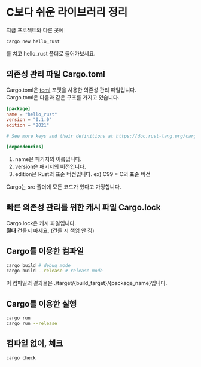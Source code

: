 # C보다 쉬운 라이브러리 정리

지금 프로젝트와 다른 곳에

```sh
cargo new hello_rust
```

를 치고 hello_rust 폴더로 들어가보세요.

## 의존성 관리 파일 Cargo.toml

Cargo.toml은 [toml](https://toml.io) 포맷을 사용한 의존성 관리 파일입니다.  
Cargo.toml은 다음과 같은 구조를 가지고 있습니다.

```toml
[package]
name = "hello_rust"
version = "0.1.0"
edition = "2021"

# See more keys and their definitions at https://doc.rust-lang.org/cargo/reference/manifest.html

[dependencies]
```

1. name은 패키지의 이름입니다.
2. version은 패키지의 버전입니다.
3. edition은 Rust의 표준 버전입니다. ex) C99 = C의 표준 버전

Cargo는 src 폴더에 모든 코드가 있다고 가정합니다.

## 빠른 의존성 관리를 위한 캐시 파일 Cargo.lock

Cargo.lock은 캐시 파일입니다.  
**절대** 건들지 마세요. (건들 시 책임 안 짐)

## Cargo를 이용한 컴파일

```sh
cargo build # debug mode
cargo build --release # release mode
```

이 컴파일의 결과물은 ./target/{build_target}/{package_name}입니다.

## Cargo를 이용한 실행

```sh
cargo run
cargo run --release
```

## 컴파일 없이, 체크

```sh
cargo check
```
